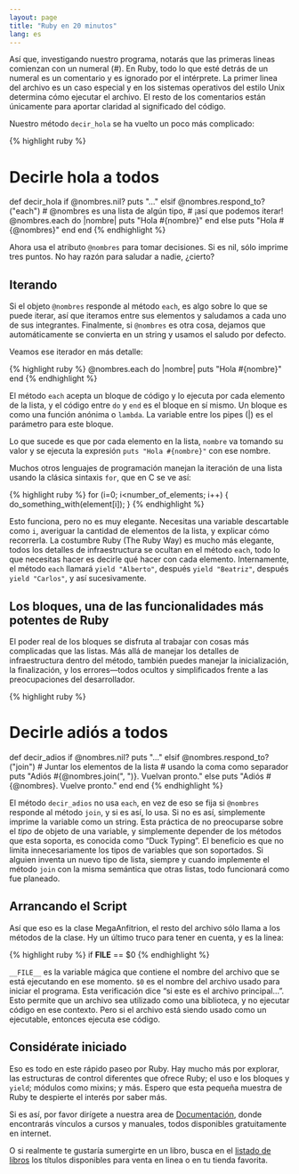 ```yaml
---
layout: page
title: "Ruby en 20 minutos"
lang: es
---
```


Así que, investigando nuestro programa, notarás que las primeras lineas
comienzan con un numeral (#). En Ruby, todo lo que esté detrás de un
numeral es un comentario y es ignorado por el intérprete. La primer
linea del archivo es un caso especial y en los sistemas operativos del
estilo Unix determina cómo ejecutar el archivo. El resto de los
comentarios están únicamente para aportar claridad al significado del
código.

Nuestro método `decir_hola` se ha vuelto un poco más complicado:

{% highlight ruby %}
# Decirle hola a todos
def decir_hola
  if @nombres.nil?
    puts "..."
  elsif @nombres.respond_to?("each")
    # @nombres es una lista de algún tipo,
    # ¡así que podemos iterar!
    @nombres.each do |nombre|
      puts "Hola #{nombre}"
    end
  else
    puts "Hola #{@nombres}"
  end
end
{% endhighlight %}

Ahora usa el atributo `@nombres` para tomar decisiones. Si es nil, sólo
imprime tres puntos. No hay razón para saludar a nadie, ¿cierto?

## Iterando

Si el objeto `@nombres` responde al método `each`, es algo sobre lo que
se puede iterar, así que iteramos entre sus elementos y saludamos a cada
uno de sus integrantes. Finalmente, si `@nombres` es otra cosa, dejamos
que automáticamente se convierta en un string y usamos el saludo por
defecto.

Veamos ese iterador en más detalle:

{% highlight ruby %}
@nombres.each do |nombre|
  puts "Hola #{nombre}"
end
{% endhighlight %}

El método `each` acepta un bloque de código y lo ejecuta por cada
elemento de la lista, y el código entre `do` y `end` es el bloque en sí
mismo. Un bloque es como una función anónima o `lambda`. La variable
entre los pipes (\|) es el parámetro para este bloque.

Lo que sucede es que por cada elemento en la lista, `nombre` va tomando
su valor y se ejecuta la expresión `puts "Hola #{nombre}"` con ese
nombre.

Muchos otros lenguajes de programación manejan la iteración de una lista
usando la clásica sintaxis `for`, que en C se ve así:

{% highlight ruby %}
for (i=0; i<number_of_elements; i++)
{
  do_something_with(element[i]);
}
{% endhighlight %}

Esto funciona, pero no es muy elegante. Necesitas una variable
descartable como `i`, averiguar la cantidad de elementos de la lista, y
explicar cómo recorrerla. La costumbre Ruby (The Ruby Way) es mucho más
elegante, todos los detalles de infraestructura se ocultan en el método
`each`, todo lo que necesitas hacer es decirle qué hacer con cada
elemento. Internamente, el método `each` llamará `yield "Alberto"`,
después `yield "Beatriz"`, después `yield "Carlos"`, y así
sucesivamente.

## Los bloques, una de las funcionalidades más potentes de Ruby

El poder real de los bloques se disfruta al trabajar con cosas más
complicadas que las listas. Más allá de manejar los detalles de
infraestructura dentro del método, también puedes manejar la
inicialización, la finalización, y los errores—todos ocultos y
simplificados frente a las preocupaciones del desarrollador.

{% highlight ruby %}
# Decirle adiós a todos
def decir_adios
  if @nombres.nil?
    puts "..."
  elsif @nombres.respond_to?("join")
    # Juntar los elementos de la lista
    # usando la coma como separador
    puts "Adiós #{@nombres.join(", ")}. Vuelvan pronto."
  else
    puts "Adiós #{@nombres}. Vuelve pronto."
  end
end
{% endhighlight %}

El método `decir_adios` no usa `each`, en vez de eso se fija si
`@nombres` responde al método `join`, y si es así, lo usa. Si no es así,
simplemente imprime la variable como un string. Esta práctica de no
preocuparse sobre el *tipo* de objeto de una variable, y simplemente
depender de los métodos que esta soporta, es conocida como “Duck
Typing”. El beneficio es que no limita innecesariamente los tipos de
variables que son soportados. Si alguien inventa un nuevo tipo de lista,
siempre y cuando implemente el método `join` con la misma semántica que
otras listas, todo funcionará como fue planeado.

## Arrancando el Script

Así que eso es la clase MegaAnfitrion, el resto del archivo sólo llama a
los métodos de la clase. Hy un último truco para tener en cuenta, y es
la linea:

{% highlight ruby %}
if __FILE__ == $0
{% endhighlight %}

`__FILE__` es la variable mágica que contiene el nombre del archivo que
se está ejecutando en ese momento. `$0` es el nombre del archivo usado
para iniciar el programa. Esta verificación dice “si este es el archivo
principal…”. Esto permite que un archivo sea utilizado como una
biblioteca, y no ejecutar código en ese contexto. Pero si el archivo
está siendo usado como un ejecutable, entonces ejecuta ese código.

## Considérate iniciado

Eso es todo en este rápido paseo por Ruby. Hay mucho más por explorar,
las estructuras de control diferentes que ofrece Ruby; el uso e los
bloques y `yield`; módulos como mixins; y más. Espero que esta pequeña
muestra de Ruby te despierte el interés por saber más.

Si es así, por favor dirígete a nuestra area de
[Documentación](/es/documentation/), donde encontrarás vínculos a cursos
y manuales, todos disponibles gratuitamente en internet.

O si realmente te gustaría sumergirte en un libro, busca en el [listado
de libros][1] los títulos disponibles para venta en linea o en tu tienda
favorita.



[1]: http://www.ruby-doc.org/bookstore 

